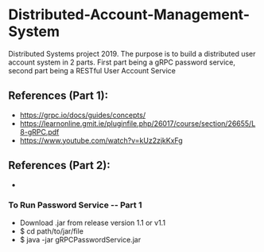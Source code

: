 # Distributed-Account-Management-System
Distributed Systems project 2019.  The purpose is to build a distributed user account system in 2 parts. First part being a gRPC password service, second part being a RESTful User Account Service

## References (Part 1):
* https://grpc.io/docs/guides/concepts/ 
* https://learnonline.gmit.ie/pluginfile.php/26017/course/section/26655/L8-gRPC.pdf
* https://www.youtube.com/watch?v=kUz2zjkKxFg

## References (Part 2):
* 

### To Run Password Service -- Part 1

* Download .jar from release version 1.1 or v1.1
* $ cd path/to/jar/file
* $ java -jar gRPCPasswordService.jar
